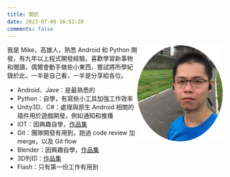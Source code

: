 ```yaml
---
title: 關於
date: 2023-07-08 16:52:20
comments: false
---
```


<img src="/assets/mike.png" width="200px" align="right"/>
我是 Mike，高雄人，熟悉 Android 和 Python 開發，有九年以上程式開發經驗。喜歡學習新事物和閱讀，偶爾會動手做些小東西，嘗試將所學紀錄於此，一半是自己看，一半是分享給各位。

- Android、Jave：是最熟悉的
- Python：自學，有寫些小工具加強工作效率
- Unity3D、C#：處理與原生 Android 相關的插件用於遊戲開發，例如通知和推播
- IOT：因興趣自學，[作品集](/iot-works)
- Git：團隊開發有用到，跑過 code review 加 merge，以及 Git flow
- Blender：因興趣自學，[作品集](/blender-works)
- 3D列印：[作品集](/3d-print-works)
- Flash：只有第一份工作有用到